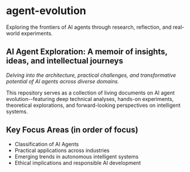 # agent-evolution

Exploring the frontiers of AI agents through research, reflection, and real-world experiments.

## AI Agent Exploration: A memoir of insights, ideas, and intellectual journeys

_Delving into the architecture, practical challenges, and transformative potential of AI agents across diverse domains._

This repository serves as a collection of living documents on AI agent evolution--featuring deep technical analyses, hands-on experiments, theoretical explorations, and forward-looking perspectives on intelligent systems.

## Key Focus Areas (in order of focus)

- Classification of AI Agents
- Practical applications across industries
- Emerging trends in autonomous intelligent systems
- Ethical implications and responsible AI development
